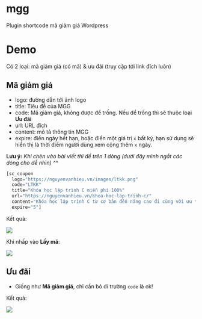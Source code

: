 # mgg
Plugin shortcode mã giảm giá Wordpress

# Demo
Có 2 loại: mã giảm giá (có mã) & ưu đãi (truy cập tới link đích luôn)

## Mã giảm giá
- logo: đường dẫn tới ảnh logo
- title: Tiêu đề của MGG
- code: Mã giảm giá, không được để trống. Nếu để trống thì sẽ thuộc loại **Ưu đãi**
- url: URL đích
- content: mô tả thông tin MGG
- expire: điền ngày hết hạn, hoặc điền một giá trị `x` bất kỳ, hạn sử dụng sẽ hiển thị là thời điểm người dùng xem cộng thêm `x` ngày.

**Lưu ý:** _Khi chèn vào bài viết thì để trên 1 dòng (dưới đây mình ngắt các dòng cho dễ nhìn) ^^_
```php
[sc_coupon 
  logo="https://nguyenvanhieu.vn/images/ltkk.png" 
  code="LTKK" 
  title="Khóa học lập trình C miễn phí 100%" 
  url="https://nguyenvanhieu.vn/khoa-hoc-lap-trinh-c/"  
  content="Khóa học lập trình C từ cơ bản đến nâng cao đi cùng với ưu tiên thực hành qua vô vàn các bài tập lập trình đang có ưu đãi lên đến 100%" 
  expire="5"]
```

Kết quả:

![](https://i.imgur.com/dJSxfCB.png)

Khi nhấp vào **Lấy mã**:

![](https://i.imgur.com/IvBa5Et.png)

## Ưu đãi

- Giống như **Mã giảm giá**, chỉ cần bỏ đi trường `code` là ok!

Kết quả:

![](https://i.imgur.com/7TOU14L.png)
